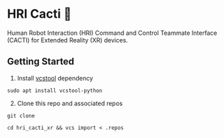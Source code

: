 # HRI Cacti :cactus:
Human Robot Interaction (HRI) Command and Control Teammate Interface (CACTI) for Extended Reality (XR) devices.

## Getting Started
1. Install [vcstool](https://github.com/dirk-thomas/vcstool) dependency
```
sudo apt install vcstool-python
```
2. Clone this repo and associated repos
```
git clone 
```
```
cd hri_cacti_xr && vcs import < .repos
```
